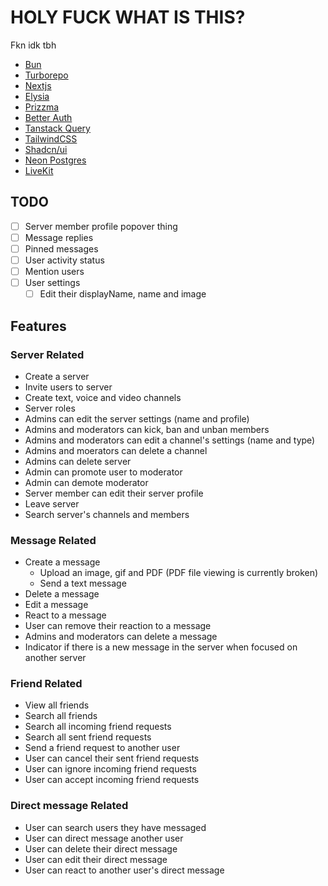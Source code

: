 # HOLY FUCK WHAT IS THIS?

Fkn idk tbh

- [Bun](https://bun.sh)
- [Turborepo](https://turbo.build)
- [Nextjs](https://nextjs.org)
- [Elysia](https://elysiajs.com)
- [Prizzma](https://www.prisma.io)
- [Better Auth](https://www.better-auth.com)
- [Tanstack Query](https://tanstack.com/query/latest)
- [TailwindCSS](https://tailwindcss.com)
- [Shadcn/ui](https://ui.shadcn.com)
- [Neon Postgres](https://neon.tech)
- [LiveKit](https://livekit.io/)

## TODO

- [ ] Server member profile popover thing
- [ ] Message replies
- [ ] Pinned messages
- [ ] User activity status
- [ ] Mention users
- [ ] User settings
  - [ ] Edit their displayName, name and image

## Features

### Server Related

- Create a server
- Invite users to server
- Create text, voice and video channels
- Server roles
- Admins can edit the server settings (name and profile)
- Admins and moderators can kick, ban and unban members
- Admins and moderators can edit a channel's settings (name and type)
- Admins and moerators can delete a channel
- Admins can delete server
- Admin can promote user to moderator
- Admin can demote moderator
- Server member can edit their server profile
- Leave server
- Search server's channels and members

### Message Related

- Create a message
  - Upload an image, gif and PDF (PDF file viewing is currently broken)
  - Send a text message
- Delete a message
- Edit a message
- React to a message
- User can remove their reaction to a message
- Admins and moderators can delete a message
- Indicator if there is a new message in the server when focused on another server

### Friend Related

- View all friends
- Search all friends
- Search all incoming friend requests
- Search all sent friend requests
- Send a friend request to another user
- User can cancel their sent friend requests
- User can ignore incoming friend requests
- User can accept incoming friend requests

### Direct message Related
- User can search users they have messaged
- User can direct message another user
- User can delete their direct message
- User can edit their direct message
- User can react to another user's direct message
